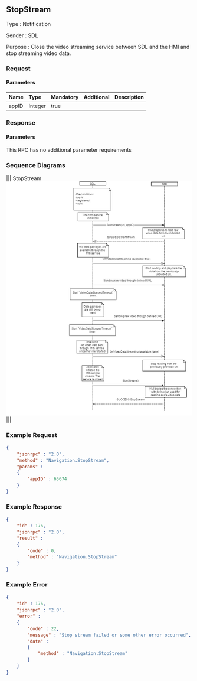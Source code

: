 ## StopStream

Type
: Notification

Sender
: SDL

Purpose
: Close the video streaming service between SDL and the HMI and stop streaming video data.

### Request

#### Parameters

|Name|Type|Mandatory|Additional|Description|
|:---|:---|:--------|:---------|:----------|
|appID|Integer|true|||

### Response

#### Parameters

This RPC has no additional parameter requirements

### Sequence Diagrams
|||
StopStream
![StopStream](./assets/StopStream.jpg)
|||

### Example Request

```json
{
	"jsonrpc" : "2.0",
	"method" : "Navigation.StopStream",
	"params" :  
	{
		"appID" : 65674
	}
}
```
### Example Response

```json
{
	"id" : 176,
	"jsonrpc" : "2.0",
	"result" :
	{
		"code" : 0,
		"method" : "Navigation.StopStream"
	}
}
```

### Example Error

```json
{
	"id" : 176,
	"jsonrpc" : "2.0",
	"error" :
	{
		"code" : 22,
		"message" : "Stop stream failed or some other error occurred",
		"data" :
		{
			"method" : "Navigation.StopStream"
		}
	}
}
```
